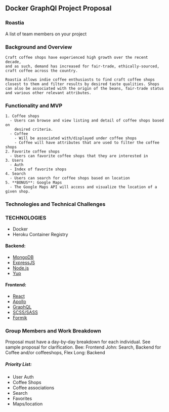 ## Docker GraphQl Project Proposal
### Roastia

A list of team members on your project

### Background and Overview
    Craft coffee shops have experienced high growth over the recent decade,
    and as such, demand has increased for fair-trade, ethically-sourced,
    craft coffee across the country.

    Roastia allows indie coffee enthusiasts to find craft coffee shops
    closest to them and filter results by desired taste qualities. Shops
    can also be associated with the origin of the beans, fair-trade status
    and various other relevant attributes.

### Functionality and MVP
    1. Coffee shops
      - Users can browse and view listing and detail of coffee shops based on
        desired criteria.
      - Coffee
        - Will be associated with/displayed under coffee shops
        - Coffee will have attributes that are used to filter the coffee shops
    2. Favorite coffee shops
      - Users can favorite coffee shops that they are interested in
    3. Users
      - Auth
      - Index of favorite shops
    4. Search
      - Users can search for coffee shops based on location
    5. **BONUS**: Google Maps
      - The Google Maps API will access and visualize the location of a given shop.

### Technologies and Technical Challenges

### TECHNOLOGIES
- Docker
- Heroku Container Registry

#### Backend:
- [MongoDB](https://www.mongodb.com/)
- [ExpressJS](http://expressjs.com/)
- [Node.js](https://nodejs.org/en/)
- [Yup](https://github.com/jquense/yup)
#### Frontend:
- [React](https://reactjs.org/)
- [Apollo](https://www.apollographql.com/)
- [GraphQL](https://graphql.org/)
- [SCSS/SASS](https://sass-lang.com/documentation)
- [Formik](https://jaredpalmer.com/formik/docs/api/formik)

### Group Members and Work Breakdown
  Proposal must have a day-by-day breakdown for each individual. See sample proposal for clarification.
  Bee: Frontend
  John: Search, Backend for Coffee and/or coffeeshops, Flex
  Long: Backend

##### Priority List:
- User Auth
- Coffee Shops
- Coffee associations
- Search
- Favorites
- Maps/location